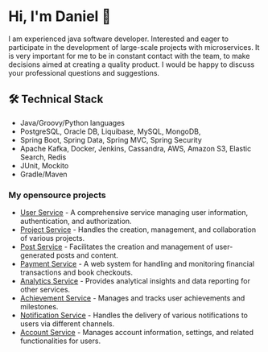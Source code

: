 # Hi, I'm Daniel 👋
I am experienced java software developer. Interested and eager to participate in the development of large-scale projects with microservices. It is very important for me to be in constant contact with the team, to make decisions aimed at creating a quality product. I would be happy to discuss your professional questions and suggestions.

## 🛠 Technical Stack
*   Java/Groovy/Python languages
*   PostgreSQL, Oracle DB, Liquibase, MySQL, MongoDB,
*   Spring Boot, Spring Data, Spring MVC, Spring Security
*   Apache Kafka, Docker, Jenkins, Cassandra, AWS, Amazon S3, Elastic Search, Redis
*   JUnit, Mockito
*   Gradle/Maven

### My opensource projects
* [User Service](https://github.com/CorporationX/user_service/tree/basilisk-master-bc4) - A comprehensive service managing user information, authentication, and authorization.
* [Project Service](https://github.com/CorporationX/project_service/tree/basilisk-master-bc4) - Handles the creation, management, and collaboration of various projects.
* [Post Service](https://github.com/CorporationX/post_service/tree/basilisk-master-bc4) - Facilitates the creation and management of user-generated posts and content.
* [Payment Service](https://github.com/CorporationX/payment_service/tree/basilisk-master-bc4) - A web system for handling and monitoring financial transactions and book checkouts.
* [Analytics Service](https://github.com/CorporationX/analytics_service/tree/basilisk-master-bc4) - Provides analytical insights and data reporting for other services.
* [Achievement Service](https://github.com/CorporationX/achievement_service/tree/basilisk-master-bc4) - Manages and tracks user achievements and milestones.
* [Notification Service](https://github.com/CorporationX/notification_service/tree/basilisk-master-bc4) - Handles the delivery of various notifications to users via different channels.
* [Account Service](https://github.com/CorporationX/account_service/tree/basilisk-master-bc4) - Manages account information, settings, and related functionalities for users.



